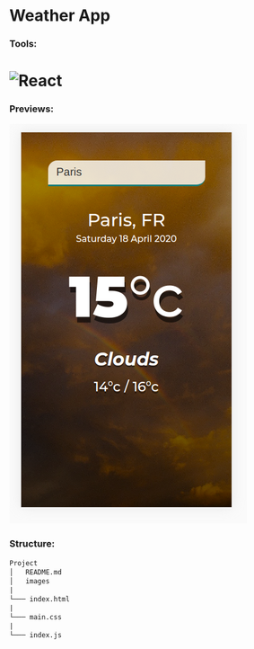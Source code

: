 # Weather App

### Tools:

<h1>
<img src="https://imgur.com/T1TApg1.png" alt="React" width="20%">
</h1>

### Previews:

![](./images/readme.png)

### Structure:

```
Project
│   README.md
│   images
|
└─── index.html
|
└─── main.css
|
└─── index.js

```
